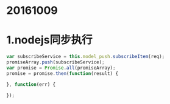 # 20161009

# 1.nodejs同步执行

```javascript
var subscribeService = this.model_push.subscribeItem(req);
promiseArray.push(subscribeService);
var promise = Promise.all(promiseArray);
promise = promise.then(function(result) {

}, function(err) {

});
```

